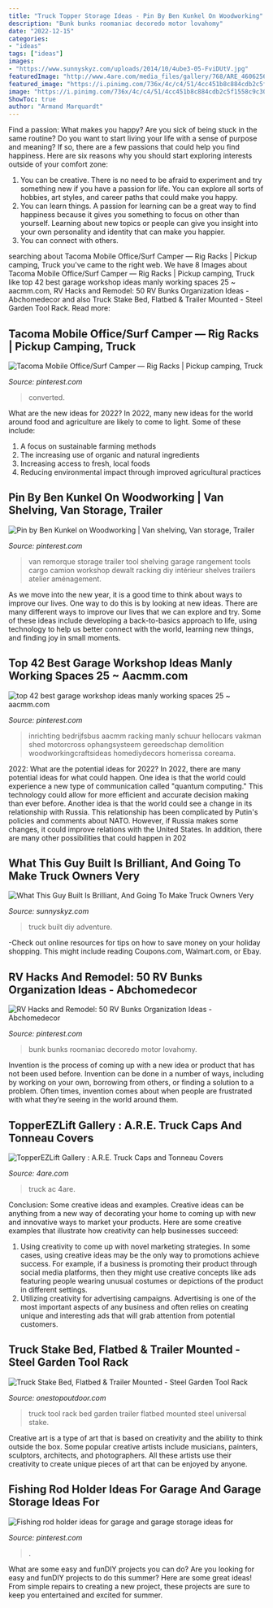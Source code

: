 ```yaml
---
title: "Truck Topper Storage Ideas - Pin By Ben Kunkel On Woodworking"
description: "Bunk bunks roomaniac decoredo motor lovahomy"
date: "2022-12-15"
categories:
- "ideas"
tags: ["ideas"]
images:
- "https://www.sunnyskyz.com/uploads/2014/10/4ube3-05-FviDUtV.jpg"
featuredImage: "http://www.4are.com/media_files/gallery/768/ARE_4606256.jpg"
featured_image: "https://i.pinimg.com/736x/4c/c4/51/4cc451b8c884cdb2c5f1558c9c304a3e.jpg"
image: "https://i.pinimg.com/736x/4c/c4/51/4cc451b8c884cdb2c5f1558c9c304a3e.jpg"
ShowToc: true
author: "Armand Marquardt"
---
```



Find a passion: What makes you happy?
Are you sick of being stuck in the same routine? Do you want to start living your life with a sense of purpose and meaning? If so, there are a few passions that could help you find happiness. Here are six reasons why you should start exploring interests outside of your comfort zone: 
1. You can be creative. There is no need to be afraid to experiment and try something new if you have a passion for life. You can explore all sorts of hobbies, art styles, and career paths that could make you happy. 
2. You can learn things. A passion for learning can be a great way to find happiness because it gives you something to focus on other than yourself. Learning about new topics or people can give you insight into your own personality and identity that can make you happier. 
3. You can connect with others.

	

		
searching about Tacoma Mobile Office/Surf Camper — Rig Racks | Pickup camping, Truck you've came to the right web. We have 8 Images about Tacoma Mobile Office/Surf Camper — Rig Racks | Pickup camping, Truck like top 42 best garage workshop ideas manly working spaces 25 ~ aacmm.com, RV Hacks and Remodel: 50 RV Bunks Organization Ideas - Abchomedecor and also Truck Stake Bed, Flatbed &amp; Trailer Mounted - Steel Garden Tool Rack. Read more:
		
    
## Tacoma Mobile Office/Surf Camper — Rig Racks | Pickup Camping, Truck

<img loading=lazy src="https://i.pinimg.com/736x/4c/c4/51/4cc451b8c884cdb2c5f1558c9c304a3e.jpg" onerror="this.onerror=null;this.src='https://tse3.mm.bing.net/th?id=OIP.p6TVuKSeTrLJ1BpfhemUGgHaE7&amp;pid=15.1';" alt="Tacoma Mobile Office/Surf Camper — Rig Racks | Pickup camping, Truck">

_Source: pinterest.com_

>converted. 

	

What are the new ideas for 2022?
In 2022, many new ideas for the world around food and agriculture are likely to come to light. Some of these include: 
1. A focus on sustainable farming methods 
2. The increasing use of organic and natural ingredients 
3. Increasing access to fresh, local foods 
4. Reducing environmental impact through improved agricultural practices 

    
## Pin By Ben Kunkel On Woodworking | Van Shelving, Van Storage, Trailer

<img loading=lazy src="https://i.pinimg.com/736x/10/f3/95/10f39508207311d54e22dbff1008ae3c.jpg" onerror="this.onerror=null;this.src='https://tse2.mm.bing.net/th?id=OIP.Fso-lqDUimfcwk2GYxmMSgHaKI&amp;pid=15.1';" alt="Pin by Ben Kunkel on Woodworking | Van shelving, Van storage, Trailer">

_Source: pinterest.com_

>van remorque storage trailer tool shelving garage rangement tools cargo camion workshop dewalt racking diy intérieur shelves trailers atelier aménagement. 

	

As we move into the new year, it is a good time to think about ways to improve our lives. One way to do this is by looking at new ideas. There are many different ways to improve our lives that we can explore and try. Some of these ideas include developing a back-to-basics approach to life, using technology to help us better connect with the world, learning new things, and finding joy in small moments.

    
## Top 42 Best Garage Workshop Ideas Manly Working Spaces 25 ~ Aacmm.com

<img loading=lazy src="https://i.pinimg.com/736x/91/15/68/9115683dea658a927e3fb8c2f60bc1b7.jpg" onerror="this.onerror=null;this.src='https://tse2.mm.bing.net/th?id=OIP.8u0pkWngvNlIh_J2PfrByAHaNJ&amp;pid=15.1';" alt="top 42 best garage workshop ideas manly working spaces 25 ~ aacmm.com">

_Source: pinterest.com_

>inrichting bedrijfsbus aacmm racking manly schuur hellocars vakman shed motorcross ophangsysteem gereedschap demolition woodworkingcraftsideas homediydecors homerissa coreama. 

	

2022: What are the potential ideas for 2022?
In 2022, there are many potential ideas for what could happen. One idea is that the world could experience a new type of communication called "quantum computing." This technology could allow for more efficient and accurate decision making than ever before. Another idea is that the world could see a change in its relationship with Russia. This relationship has been complicated by Putin's policies and comments about NATO. However, if Russia makes some changes, it could improve relations with the United States. In addition, there are many other possibilities that could happen in 202
    
## What This Guy Built Is Brilliant, And Going To Make Truck Owners Very

<img loading=lazy src="https://www.sunnyskyz.com/uploads/2014/10/4ube3-05-FviDUtV.jpg" onerror="this.onerror=null;this.src='https://tse3.mm.bing.net/th?id=OIP.l9sksgF0_NkrkLgA1Uq0EAHaE7&amp;pid=15.1';" alt="What This Guy Built Is Brilliant, And Going To Make Truck Owners Very">

_Source: sunnyskyz.com_

>truck built diy adventure. 

	

-Check out online resources for tips on how to save money on your holiday shopping. This might include reading Coupons.com, Walmart.com, or Ebay.

    
## RV Hacks And Remodel: 50 RV Bunks Organization Ideas - Abchomedecor

<img loading=lazy src="https://i.pinimg.com/736x/4c/e2/4c/4ce24c4efbe667fc8bb8f81e31dbf00d.jpg" onerror="this.onerror=null;this.src='https://tse3.mm.bing.net/th?id=OIP.LKShvjMWgXXfv2W_aBIcpQHaLH&amp;pid=15.1';" alt="RV Hacks and Remodel: 50 RV Bunks Organization Ideas - Abchomedecor">

_Source: pinterest.com_

>bunk bunks roomaniac decoredo motor lovahomy. 

	

Invention is the process of coming up with a new idea or product that has not been used before. Invention can be done in a number of ways, including by working on your own, borrowing from others, or finding a solution to a problem. Often times, invention comes about when people are frustrated with what they’re seeing in the world around them.

    
## TopperEZLift Gallery : A.R.E. Truck Caps And Tonneau Covers

<img loading=lazy src="http://www.4are.com/media_files/gallery/768/ARE_4606256.jpg" onerror="this.onerror=null;this.src='https://tse2.mm.bing.net/th?id=OIP.CwilABcklJfFHDRNzYshoAHaFt&amp;pid=15.1';" alt="TopperEZLift Gallery : A.R.E. Truck Caps and Tonneau Covers">

_Source: 4are.com_

>truck ac 4are. 

	

Conclusion: Some creative ideas and examples.
Creative ideas can be anything from a new way of decorating your home to coming up with new and innovative ways to market your products. Here are some creative examples that illustrate how creativity can help businesses succeed:
1. Using creativity to come up with novel marketing strategies. In some cases, using creative ideas may be the only way to promotions achieve success. For example, if a business is promoting their product through social media platforms, then they might use creative concepts like ads featuring people wearing unusual costumes or depictions of the product in different settings.
2. Utilizing creativity for advertising campaigns. Advertising is one of the most important aspects of any business and often relies on creating unique and interesting ads that will grab attention from potential customers.

    
## Truck Stake Bed, Flatbed &amp; Trailer Mounted - Steel Garden Tool Rack

<img loading=lazy src="https://cdn.shopify.com/s/files/1/0027/3065/5801/products/bishco_universal_mount_512x.jpg?v=1569260642" onerror="this.onerror=null;this.src='https://tse4.mm.bing.net/th?id=OIP.kSBABoHEr2H_qUDP9PzaFwAAAA&amp;pid=15.1';" alt="Truck Stake Bed, Flatbed &amp; Trailer Mounted - Steel Garden Tool Rack">

_Source: onestopoutdoor.com_

>truck tool rack bed garden trailer flatbed mounted steel universal stake. 

	

Creative art is a type of art that is based on creativity and the ability to think outside the box. Some popular creative artists include musicians, painters, sculptors, architects, and photographers. All these artists use their creativity to create unique pieces of art that can be enjoyed by anyone.

    
## Fishing Rod Holder Ideas For Garage And Garage Storage Ideas For

<img loading=lazy src="https://i.pinimg.com/736x/10/fd/69/10fd692e7b44588e04524b192a5642fe.jpg" onerror="this.onerror=null;this.src='https://tse2.mm.bing.net/th?id=OIP.ke8LCUr9j_mcx7Qfq2bIWAHaLF&amp;pid=15.1';" alt="Fishing rod holder ideas for garage and garage storage ideas for">

_Source: pinterest.com_

>. 

	

What are some easy and funDIY projects you can do?
Are you looking for easy and funDIY projects to do this summer? Here are some great ideas! From simple repairs to creating a new project, these projects are sure to keep you entertained and excited for summer.

